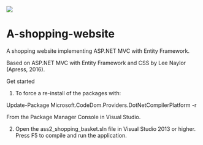 ![](https://github.com/thestillwaters/A-shopping-website/blob/master/image/Capture.JPG)

# A-shopping-website
A shopping website implementing ASP.NET MVC with Entity Framework.

Based on ASP.NET MVC with Entity Framework and CSS by Lee Naylor (Apress, 2016).

Get started

1. To force a re-install of the packages with:

  Update-Package Microsoft.CodeDom.Providers.DotNetCompilerPlatform -r

  From the Package Manager Console in Visual Studio. 

2. Open the ass2_shopping_basket.sln file in Visual Studio 2013 or higher. Press F5 to compile and run the application.
